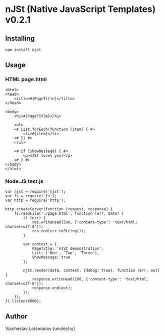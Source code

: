 # nJSt (Native JavaScript Templates) v0.2.1

## Installing

    npm install njst

## Usage

### HTML page.html

    <html>
    <head>
        <title>#{PageTitle}</title>
    </head>

    <body>
        <h1>#{PageTitle}</h1>

        <ul>
        <# List.forEach(function (item) { #>
            <li>#{item}</li>
        <# }) #>
        </ul>

        <# if (ShowMessage) { #>
            <p>nJSt loves you!</p>
        <# } #>
    </body>
    </html>

### Node.JS test.js

    var njst = require('njst');
    var fs = require('fs');
    var http = require('http');

    http.createServer(function (request, response) {
        fs.readFile('./page.html', function (err, data) {
            if (err) {
                res.writeHead(500, {'content-type': 'text/html; charset=utf-8'});
                res.end(err.toString());
            }

            var context = {
                PageTitle: 'nJSt demonstration',
                List: ['One', 'Two', 'Three'],
                ShowMessage: true
            };

            njst.render(data, context, {debug: true}, function (err, out) {
                response.writeHead(200, {'content-type': 'text/html; charset=utf-8'});
                response.end(out);
            });
        });
    }).listen(8000);

## Author

Viacheslav Lotsmanov (unclechu)